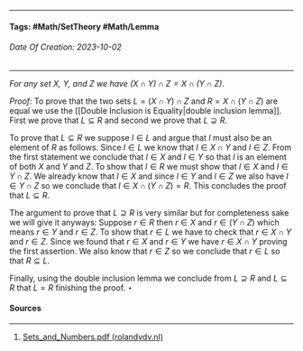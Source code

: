 __________________________________________________________________________
#### **Tags:** #Math/SetTheory #Math/Lemma
###### *Date Of Creation: 2023-10-02*
__________________________________________________________________________

*For any set $X$, $Y$, and $Z$ we have $(X \cap Y) \cap Z = X \cap (Y \cap Z)$*.

*Proof:* To prove that the two sets $L = (X \cap Y) \cap Z$ and $R = X \cap (Y \cap Z)$ are equal we use the [[Double Inclusion is Equality|double inclusion lemma]]. First we prove that $L \subseteq R$ and second we prove that $L \supseteq R$.

To prove that $L \subseteq R$ we suppose $l \in L$ and argue that $l$ must also be an element of $R$ as follows. Since $l \in L$ we know that $l \in X \cap Y$ and $l \in Z$. From the first statement we conclude that $l \in X$ and $l \in Y$ so that $l$ is an element of both $X$ and $Y$ and $Z$. To show that $l \in R$ we must show that $l \in X$ and $l \in Y \cap Z$. We already know that $l \in X$ and since $l \in Y$ and $l \in Z$ we also have $l \in Y \cap Z$ so we conclude that $l \in X \cap (Y \cap Z) = R$. This concludes the proof that $L \subseteq R$.

The argument to prove that $L \supseteq R$ is very similar but for completeness sake we will give it anyways: Suppose $r \in R$ then $r \in X$ and $r \in (Y \cap Z)$ which means $r \in Y$ and $r \in Z$. To show that $r \in L$ we have to check that $r \in X \cap Y$ and $r \in Z$. Since we found that $r \in X$ and $r \in Y$ we have $r \in X \cap Y$ proving the first assertion. We also know that $r \in Z$ so we conclude that $r \in L$ so that $R \subseteq L$.

Finally, using the double inclusion lemma we conclude from $L \supseteq R$ and $L \subseteq R$ that $L = R$ finishing the proof. $\star$
#### Sources
__________________________________________________________________________
1. [Sets_and_Numbers.pdf (rolandvdv.nl)](https://www.rolandvdv.nl/Sets_and_Numbers.pdf)